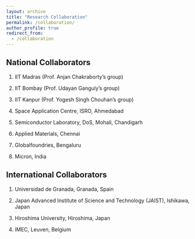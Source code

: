 ```yaml
---
layout: archive
title: "Research Collaboration"
permalink: /collaboration/
author_profile: true
redirect_from:
  - /collaboration
---
```


## National Collaborators

1. IIT Madras (Prof. Anjan Chakraborty’s group)

2. IIT Bombay (Prof. Udayan Ganguly’s group)

3. IIT Kanpur (Prof. Yogesh Singh Chouhan’s group)

4. Space Application Centre, ISRO, Ahmedabad

5. Semiconductor Laboratory, DoS, Mohali, Chandigarh

6. Applied Materials, Chennai

7. Globalfoundries, Bengaluru

8. Micron, India

## International Collaborators

1. Universidad de Granada, Granada, Spain

2. Japan Advanced Institute of Science and Technology (JAIST), Ishikawa, Japan

3. Hiroshima University, Hiroshima, Japan

4. IMEC, Leuven, Belgium
